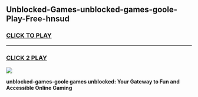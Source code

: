 
## Unblocked-Games-unblocked-games-goole-Play-Free-hnsud
<h3>
<a href="https://premium76.site?title=unblocked-games-goole&ref=20M">CLICK TO PLAY</a></h3>
<hr>

<h3>
<a href="https://premium76.site?title=unblocked-games-goole&ref=20M">CLICK 2 PLAY</a>
  
</h3>

<a href="https://premium76.site?title=unblocked-games-goole&ref=19M"><img src="https://clearcache.store/games.png"></a>


**unblocked-games-goole games unblocked: Your Gateway to Fun and Accessible Online Gaming**

